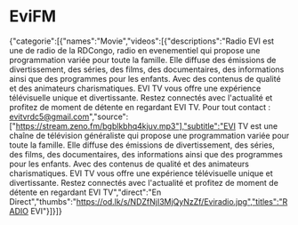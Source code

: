 # EviFM
{"categorie":[{"names":"Movie","videos":[{"descriptions":"Radio EVI est une de radio de la RDCongo, radio en evenementiel qui propose une programmation variée pour toute la famille. Elle diffuse des émissions de divertissement, des séries, des films, des documentaires, des informations ainsi que des programmes pour les enfants.
Avec des contenus de qualité et des animateurs charismatiques. EVI TV vous offre une expérience télévisuelle unique et divertissante. 
Restez connectés avec l'actualité et profitez de moment de détente en regardant EVI TV. Pour tout contact : evitvrdc5@gmail.com","source":["https://stream.zeno.fm/bgblkbhq4kjuv.mp3"],"subtitle":"EVI TV est une chaîne de télévision généraliste qui propose une programmation variée pour toute la famille.
Elle diffuse des émissions de divertissement, des séries, des films, des documentaires, des informations ainsi que des programmes pour les enfants.
Avec des contenus de qualité et des animateurs charismatiques. EVI TV vous offre une expérience télévisuelle unique et divertissante. 
Restez connectés avec l'actualité et profitez de moment de détente en regardant EVI TV","direct":"En Direct","thumbs":"https://od.lk/s/NDZfNjI3MjQyNzZf/Eviradio.jpg","titles":"RADIO EVI"}]}]}
